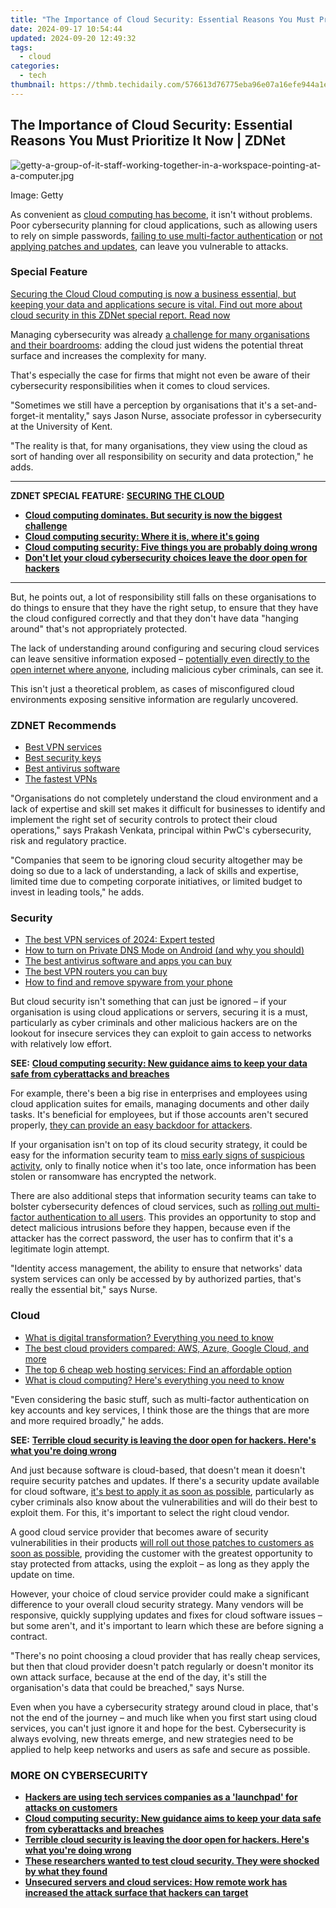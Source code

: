 ```yaml
---
title: "The Importance of Cloud Security: Essential Reasons You Must Prioritize It Now | ZDNet"
date: 2024-09-17 10:54:44
updated: 2024-09-20 12:49:32
tags:
  - cloud
categories:
  - tech
thumbnail: https://thmb.techidaily.com/576613d76775eba96e07a16efe944a1e36820bdf585d7f2830fda9d8a084962a.jpg
---
```


## The Importance of Cloud Security: Essential Reasons You Must Prioritize It Now | ZDNet

![getty-a-group-of-it-staff-working-together-in-a-workspace-pointing-at-a-computer.jpg](https://www.zdnet.com/a/img/resize/0d1864450c886d7321e9318bf62664bed4dd9bd8/2022/05/27/68b90c5e-3376-4103-acba-05184016e6dc/getty-a-group-of-it-staff-working-together-in-a-workspace-pointing-at-a-computer.jpg?auto=webp&width=1280)

Image: Getty

As convenient as [cloud computing has become](https://www.zdnet.com/article/what-is-cloud-computing-everything-you-need-to-know-about-the-cloud/), it isn't without problems. Poor cybersecurity planning for cloud applications, such as allowing users to rely on simple passwords, [failing to use multi-factor authentication](https://www.zdnet.com/article/multi-factor-authentication-use-it-for-all-the-people-that-access-your-network-all-the-time/) or [not applying patches and updates](https://www.zdnet.com/article/youve-still-not-patched-it-hackers-are-using-these-old-software-flaws-to-deliver-ransomware/), can leave you vulnerable to attacks.

### Special Feature

[Securing the Cloud Cloud computing is now a business essential, but keeping your data and applications secure is vital. Find out more about cloud security in this ZDNet special report.  Read now](https://www.zdnet.com/topic/securing-the-cloud/)

Managing cybersecurity was already [a challenge for many organisations and their boardrooms](https://www.zdnet.com/article/just-in-time-bosses-are-finally-waking-up-to-the-cybersecurity-threat/): adding the cloud just widens the potential threat surface and increases the complexity for many.

That's especially the case for firms that might not even be aware of their cybersecurity responsibilities when it comes to cloud services.

"Sometimes we still have a perception by organisations that it's a set-and-forget-it mentality," says Jason Nurse, associate professor in cybersecurity at the University of Kent. 

"The reality is that, for many organisations, they view using the cloud as sort of handing over all responsibility on security and data protection," he adds.

---

**ZDNET SPECIAL FEATURE:** [**SECURING THE CLOUD**](https://www.zdnet.com/topic/securing-the-cloud/#link=%7B%22role%22:%22standard%22,%22href%22:%22https://www.zdnet.com/topic/securing-the-cloud/%22,%22target%22:%22%22,%22absolute%22:%22%22,%22linkText%22:%22SECURING%20THE%20CLOUD%22%7D)

* [**Cloud computing dominates. But security is now the biggest challenge**](https://www.zdnet.com/article/cloud-computing-dominates-but-security-is-now-its-biggest-challenge/#link=%7B%22role%22:%22standard%22,%22href%22:%22https://www.zdnet.com/article/cloud-computing-dominates-but-security-is-now-its-biggest-challenge/%22,%22target%22:%22%5Fblank%22,%22absolute%22:%22%22,%22linkText%22:%22%3Cstrong%3ECloud%20computing%20dominates.%20But%20security%20is%20now%20the%20biggest%20challenge%3C/strong%3E%22%7D)
* [**Cloud computing security: Where it is, where it's going**](https://www.zdnet.com/article/cloud-computing-security-where-it-is-where-its-going/#link=%7B%22role%22:%22standard%22,%22href%22:%22https://www.zdnet.com/article/cloud-computing-security-where-it-is-where-its-going/%22,%22target%22:%22%5Fblank%22,%22absolute%22:%22%22,%22linkText%22:%22%3Cstrong%3ECloud%20computing%20security:%20Where%20it%20is,%20where%20it's%20going%3C/strong%3E%22%7D)
* [**Cloud computing security: Five things you are probably doing wrong**](https://www.zdnet.com/article/cloud-computing-security-five-things-you-are-probably-doing-wrong/#link=%7B%22role%22:%22standard%22,%22href%22:%22https://www.zdnet.com/article/cloud-computing-security-five-things-you-are-probably-doing-wrong/%22,%22target%22:%22%5Fblank%22,%22absolute%22:%22%22,%22linkText%22:%22%3Cstrong%3ECloud%20computing%20security:%20Five%20things%20you%20are%20probably%20doing%20wrong%3C/strong%3E%22%7D)
* [**Don't let your cloud cybersecurity choices leave the door open for hackers**](https://www.zdnet.com/article/dont-let-your-cloud-cybersecurity-choices-leave-the-door-open-for-hackers/#link=%7B%22role%22:%22standard%22,%22href%22:%22https://www.zdnet.com/article/dont-let-your-cloud-cybersecurity-choices-leave-the-door-open-for-hackers/%22,%22target%22:%22%5Fblank%22,%22absolute%22:%22%22,%22linkText%22:%22%3Cstrong%3EDon't%20let%20your%20cloud%20cybersecurity%20choices%20leave%20the%20door%20open%20for%20hackers%3C/strong%3E%22%7D)

---

But, he points out, a lot of responsibility still falls on these organisations to do things to ensure that they have the right setup, to ensure that they have the cloud configured correctly and that they don't have data "hanging around" that's not appropriately protected. 

The lack of understanding around configuring and securing cloud services can leave sensitive information exposed – [potentially even directly to the open internet where anyone](https://www.zdnet.com/article/two-thirds-of-cloud-attacks-could-be-stopped-by-checking-configurations-research-finds/), including malicious cyber criminals, can see it. 

This isn't just a theoretical problem, as cases of misconfigured cloud environments exposing sensitive information are regularly uncovered. 

### **ZDNET** Recommends

* [Best VPN services](https://www.zdnet.com/article/best-vpn/)
* [Best security keys](https://www.zdnet.com/article/best-security-key/)
* [Best antivirus software](https://www.zdnet.com/article/best-antivirus/)
* [The fastest VPNs](https://www.zdnet.com/article/fastest-vpn/)

"Organisations do not completely understand the cloud environment and a lack of expertise and skill set makes it difficult for businesses to identify and implement the right set of security controls to protect their cloud operations," says Prakash Venkata, principal within PwC's cybersecurity, risk and regulatory practice. 

"Companies that seem to be ignoring cloud security altogether may be doing so due to a lack of understanding, a lack of skills and expertise, limited time due to competing corporate initiatives, or limited budget to invest in leading tools," he adds. 

### Security

* [The best VPN services of 2024: Expert tested](https://www.zdnet.com/article/best-vpn/)
* [How to turn on Private DNS Mode on Android (and why you should)](https://www.zdnet.com/article/how-to-turn-on-private-dns-mode-on-android-and-why-you-should/)
* [The best antivirus software and apps you can buy](https://www.zdnet.com/article/best-antivirus/)
* [The best VPN routers you can buy](https://www.zdnet.com/article/best-vpn-router/)
* [How to find and remove spyware from your phone](https://www.zdnet.com/article/how-to-find-and-remove-spyware-from-your-phone/)

But cloud security isn't something that can just be ignored – if your organisation is using cloud applications or servers, securing it is a must, particularly as cyber criminals and other malicious hackers are on the lookout for insecure services they can exploit to gain access to networks with relatively low effort. 

**SEE:** [**Cloud computing security: New guidance aims to keep your data safe from cyberattacks and breaches**](https://www.zdnet.com/article/cloud-computing-security-new-guidance-aims-to-keep-your-data-safe-from-cyberattacks-and-breaches/#link=%7B%22linkText%22:%22Cloud%20computing%20security:%20New%20guidance%20aims%20to%20keep%20your%20data%20safe%20from%20cyberattacks%20and%20breaches%22,%22target%22:%22%5Fblank%22,%22href%22:%22https://www.zdnet.com/article/cloud-computing-security-new-guidance-aims-to-keep-your-data-safe-from-cyberattacks-and-breaches/%22,%22role%22:%22standard%22,%22absolute%22:%22%22%7D)

For example, there's been a big rise in enterprises and employees using cloud application suites for emails, managing documents and other daily tasks. It's beneficial for employees, but if those accounts aren't secured properly, [they can provide an easy backdoor for attackers](https://www.zdnet.com/article/microsoft-office-365-is-becoming-the-core-of-many-businesses-and-hackers-have-noticed/).

If your organisation isn't on top of its cloud security strategy, it could be easy for the information security team to [miss early signs of suspicious activity](https://www.zdnet.com/article/ransomware-even-when-the-attackers-are-in-your-network-its-not-too-late-to-fight-back/), only to finally notice when it's too late, once information has been stolen or ransomware has encrypted the network. 

There are also additional steps that information security teams can take to bolster cybersecurity defences of cloud services, such as [rolling out multi-factor authentication to all users](https://www.zdnet.com/article/better-than-the-best-password-how-to-use-2fa-to-improve-your-security/). This provides an opportunity to stop and detect malicious intrusions before they happen, because even if the attacker has the correct password, the user has to confirm that it's a legitimate login attempt.

"Identity access management, the ability to ensure that networks' data system services can only be accessed by by authorized parties, that's really the essential bit," says Nurse.

### Cloud

* [​What is digital transformation? Everything you need to know](https://www.zdnet.com/article/what-is-digital-transformation-everything-you-need-to-know-about-how-technology-is-reshaping/)
* [The best cloud providers compared: AWS, Azure, Google Cloud, and more](https://www.zdnet.com/article/the-top-cloud-providers-of-2021-aws-microsoft-azure-google-cloud-hybrid-saas/)
* [The top 6 cheap web hosting services: Find an affordable option](https://www.zdnet.com/article/best-cheap-web-hosting/)
* [What is cloud computing? Here's everything you need to know](https://www.zdnet.com/article/what-is-cloud-computing-everything-you-need-to-know-about-the-cloud/)

"Even considering the basic stuff, such as multi-factor authentication on key accounts and key services, I think those are the things that are more and more required broadly," he adds.

**SEE:** [**Terrible cloud security is leaving the door open for hackers. Here's what you're doing wrong**](https://www.zdnet.com/article/terrible-cloud-security-is-leaving-the-door-open-for-hackers-heres-what-youre-doing-wrong/)

And just because software is cloud-based, that doesn't mean it doesn't require security patches and updates. If there's a security update available for cloud software, [it's best to apply it as soon as possible](https://www.zdnet.com/article/this-one-change-could-protect-your-systems-from-attack-so-why-dont-more-companies-do-it/), particularly as cyber criminals also know about the vulnerabilities and will do their best to exploit them. For this, it's important to select the right cloud vendor. 

A good cloud service provider that becomes aware of security vulnerabilities in their products [will roll out those patches to customers as soon as possible](https://www.zdnet.com/article/two-thirds-of-cloud-attacks-could-be-stopped-by-checking-configurations-research-finds/), providing the customer with the greatest opportunity to stay protected from attacks, using the exploit – as long as they apply the update on time. 

However, your choice of cloud service provider could make a significant difference to your overall cloud security strategy. Many vendors will be responsive, quickly supplying updates and fixes for cloud software issues – but some aren't, and it's important to learn which these are before signing a contract. 

"There's no point choosing a cloud provider that has really cheap services, but then that cloud provider doesn't patch regularly or doesn't monitor its own attack surface, because at the end of the day, it's still the organisation's data that could be breached," says Nurse. 

Even when you have a cybersecurity strategy around cloud in place, that's not the end of the journey – and much like when you first start using cloud services, you can't just ignore it and hope for the best. Cybersecurity is always evolving, new threats emerge, and new strategies need to be applied to help keep networks and users as safe and secure as possible. 

### **MORE ON CYBERSECURITY**

* [**Hackers are using tech services companies as a 'launchpad' for attacks on customers**](https://www.zdnet.com/article/hackers-are-using-tech-services-companies-as-a-launchpad-for-attacks-on-customers/)
* [**Cloud computing security: New guidance aims to keep your data safe from cyberattacks and breaches**](https://www.zdnet.com/article/cloud-computing-security-new-guidance-aims-to-keep-your-data-safe-from-cyberattacks-and-breaches/)
* **[Terrible cloud security is leaving the door open for hackers. Here's what you're doing wrong](https://www.zdnet.com/article/terrible-cloud-security-is-leaving-the-door-open-for-hackers-heres-what-youre-doing-wrong/)**
* **[These researchers wanted to test cloud security. They were shocked by what they found](https://www.zdnet.com/article/these-researchers-wanted-to-test-cloud-security-they-were-shocked-by-what-they-found/)**
* **[Unsecured servers and cloud services: How remote work has increased the attack surface that hackers can target](https://www.zdnet.com/article/unsecured-servers-and-cloud-services-how-remote-work-has-increased-the-attack-surface-that-hackers-can-target/)**

<ins class="adsbygoogle"
     style="display:block"
     data-ad-format="autorelaxed"
     data-ad-client="ca-pub-7571918770474297"
     data-ad-slot="1223367746"></ins>



<ins class="adsbygoogle"
     style="display:block"
     data-ad-client="ca-pub-7571918770474297"
     data-ad-slot="8358498916"
     data-ad-format="auto"
     data-full-width-responsive="true"></ins>
